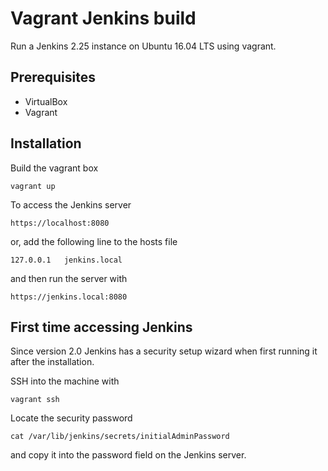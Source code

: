 # Vagrant Jenkins build

Run a Jenkins 2.25 instance on Ubuntu 16.04 LTS using vagrant.

## Prerequisites
* VirtualBox
* Vagrant

## Installation
Build the vagrant box

`vagrant up`

To access the Jenkins server

`https://localhost:8080`

or, add the following line to the hosts file

`127.0.0.1   jenkins.local`

and then run the server with

`https://jenkins.local:8080`

## First time accessing Jenkins
Since version 2.0 Jenkins has a security setup wizard when first running it after the installation.

SSH into the machine with

`vagrant ssh`

Locate the security password

`cat /var/lib/jenkins/secrets/initialAdminPassword`

and copy it into the password field on the Jenkins server.

